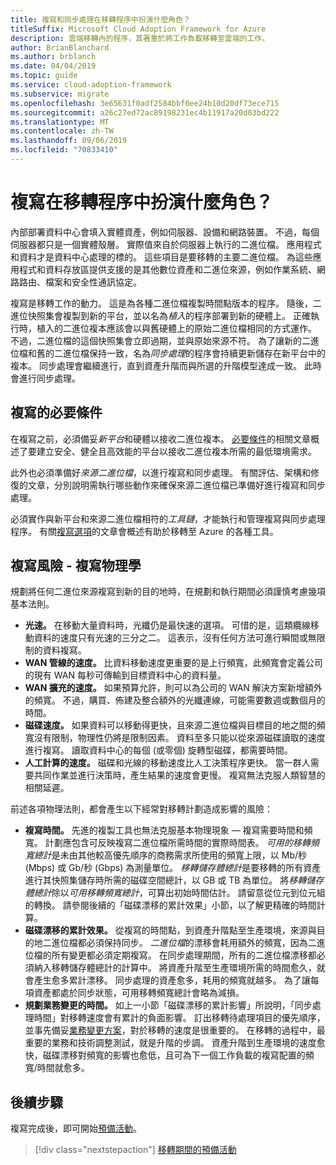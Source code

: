 ```yaml
---
title: 複寫和同步處理在移轉程序中扮演什麼角色？
titleSuffix: Microsoft Cloud Adoption Framework for Azure
description: 雲端移轉內的程序，其著重於將工作負載移轉至雲端的工作。
author: BrianBlanchard
ms.author: brblanch
ms.date: 04/04/2019
ms.topic: guide
ms.service: cloud-adoption-framework
ms.subservice: migrate
ms.openlocfilehash: 3e65631f0adf2584bbf0ee24b10d20df73ece715
ms.sourcegitcommit: a26c27ed72ac89198231ec4b11917a20d03bd222
ms.translationtype: MT
ms.contentlocale: zh-TW
ms.lasthandoff: 09/06/2019
ms.locfileid: "70833410"
---
```

<!-- markdownlint-disable MD026 -->

# <a name="what-role-does-replication-play-in-the-migration-process"></a>複寫在移轉程序中扮演什麼角色？

內部部署資料中心會填入實體資產，例如伺服器、設備和網路裝置。 不過，每個伺服器都只是一個實體殼層。 實際值來自於伺服器上執行的二進位檔。 應用程式和資料才是資料中心處理的標的。 這些項目是要移轉的主要二進位檔。 為這些應用程式和資料存放區提供支援的是其他數位資產和二進位來源，例如作業系統、網路路由、檔案和安全性通訊協定。

複寫是移轉工作的動力。 這是為各種二進位檔複製時間點版本的程序。 隨後，二進位快照集會複製到新的平台，並以名為*植入*的程序部署到新的硬體上。 正確執行時，植入的二進位複本應該會以與舊硬體上的原始二進位檔相同的方式運作。 不過，二進位檔的這個快照集會立即過期，並與原始來源不符。 為了讓新的二進位檔和舊的二進位檔保持一致，名為*同步處理*的程序會持續更新儲存在新平台中的複本。 同步處理會繼續進行，直到資產升階而與所選的升階模型達成一致。 此時會進行同步處理。

## <a name="required-prerequisites-to-replication"></a>複寫的必要條件

在複寫之前，必須備妥*新平台*和硬體以接收二進位複本。 [必要條件](../prerequisites/index.md)的相關文章概述了要建立安全、健全且高效能的平台以接收二進位複本所需的最低環境需求。

此外也必須準備好*來源二進位檔*，以進行複寫和同步處理。 有關評估、架構和修復的文章，分別說明需執行哪些動作來確保來源二進位檔已準備好進行複寫和同步處理。

必須實作與新平台和來源二進位檔相符的*工具鏈*，才能執行和管理複寫與同步處理程序。 有關[複寫選項](./replicate-options.md)的文章會概述有助於移轉至 Azure 的各種工具。

## <a name="replication-risks---physics-of-replication"></a>複寫風險 - 複寫物理學

規劃將任何二進位來源複寫到新的目的地時，在規劃和執行期間必須謹慎考慮幾項基本法則。

- **光速。** 在移動大量資料時，光纖仍是最快速的選項。 可惜的是，這類纜線移動資料的速度只有光速的三分之二。 這表示，沒有任何方法可進行瞬間或無限制的資料複寫。
- **WAN 管線的速度。** 比資料移動速度更重要的是上行頻寬，此頻寬會定義公司的現有 WAN 每秒可傳輸到目標資料中心的資料量。
- **WAN 擴充的速度。** 如果預算允許，則可以為公司的 WAN 解決方案新增額外的頻寬。 不過，購買、佈建及整合額外的光纖連線，可能需要數週或數個月的時間。
- **磁碟速度。** 如果資料可以移動得更快，且來源二進位檔與目標目的地之間的頻寬沒有限制，物理性仍將是限制因素。 資料至多只能以從來源磁碟讀取的速度進行複寫。 讀取資料中心的每個 (或零個) 旋轉型磁碟，都需要時間。
- **人工計算的速度。** 磁碟和光線的移動速度比人工決策程序更快。 當一群人需要共同作業並進行決策時，產生結果的速度會更慢。 複寫無法克服人類智慧的相關延遲。

前述各項物理法則，都會產生以下經常對移轉計劃造成影響的風險：

- **複寫時間。** 先進的複製工具也無法克服基本物理現象 &mdash; 複寫需要時間和頻寬。 計劃應包含可反映複寫二進位檔所需時間的實際時間表。 *可用的移轉頻寬總計*是未由其他較高優先順序的商務需求所使用的頻寬上限，以 Mb/秒 (Mbps) 或 Gb/秒 (Gbps) 為測量單位。 *移轉儲存體總計*是要移轉的所有資產進行其快照集儲存時所需的磁碟空間總計，以 GB 或 TB 為單位。 將*移轉儲存體總計*除以*可用移轉頻寬總計*，可算出初始時間估計。 請留意從位元到位元組的轉換。 請參閱後續的「磁碟漂移的累計效果」小節，以了解更精確的時間計算。
- **磁碟漂移的累計效果。** 從複寫的時間點，到資產升階點至生產環境，來源與目的地二進位檔都必須保持同步。 *二進位檔*的漂移會耗用額外的頻寬，因為二進位檔的所有變更都必須定期複寫。 在同步處理期間，所有的二進位檔漂移都必須納入移轉儲存體總計的計算中。 將資產升階至生產環境所需的時間愈久，就會產生愈多累計漂移。 同步處理的資產愈多，耗用的頻寬就越多。 為了讓每項資產都處於同步狀態，可用移轉頻寬總計會略為減損。
- **規劃業務變更的時間。** 如上一小節「磁碟漂移的累計影響」所說明，「同步處理時間」對移轉速度會有累計的負面影響。 訂出移轉待處理項目的優先順序，並事先備妥[業務變更方案](../optimize/business-change-plan.md)，對於移轉的速度是很重要的。 在移轉的過程中，最重要的業務和技術調整測試，就是升階的步調。 資產升階到生產環境的速度愈快，磁碟漂移對頻寬的影響也愈低，且可為下一個工作負載的複寫配置的頻寬/時間就愈多。

## <a name="next-steps"></a>後續步驟

複寫完成後，即可開始[預備活動](./stage.md)。

> [!div class="nextstepaction"]
> [移轉期間的預備活動](./stage.md)
